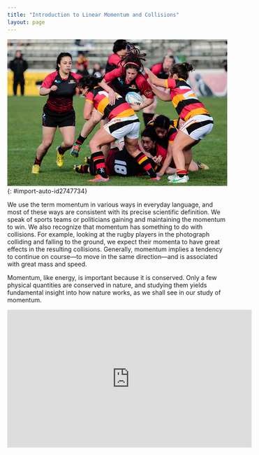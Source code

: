 ```yaml
---
title: "Introduction to Linear Momentum and Collisions"
layout: page
---
```




![Rugby players colliding during a rugby match.](../resources/Figure_08_00_01.jpg "Each rugby player has great momentum, which will affect the outcome of their collisions with each other and the ground. (credit: ozzzie, Flickr)")
{: #import-auto-id2747734}

We use the term momentum in various ways in everyday language, and most of these
ways are consistent with its precise scientific definition. We speak of sports
teams or politicians gaining and maintaining the momentum to win. We also
recognize that momentum has something to do with collisions. For example,
looking at the rugby players in the photograph colliding and falling to the
ground, we expect their momenta to have great effects in the resulting
collisions. Generally, momentum implies a tendency to continue on course—to move
in the same direction—and is associated with great mass and speed.

Momentum, like energy, is important because it is conserved. Only a few physical
quantities are conserved in nature, and studying them yields fundamental insight
into how nature works, as we shall see in our study of momentum.

<div class="note" data-label="Video" markdown="1">
<iframe width="560" height="315" src="https://www.youtube.com/embed/hxMaoFcYSrw" frameborder="0" allow="accelerometer; autoplay; clipboard-write; encrypted-media; gyroscope; picture-in-picture" allowfullscreen></iframe>
</div>
